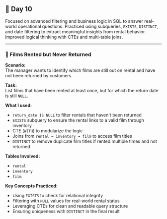 ## 📅 Day 10  
Focused on advanced filtering and business logic in SQL to answer real-world operational questions. Practiced using subqueries, `EXISTS`, `DISTINCT`, and date filtering to extract meaningful insights from rental behavior. Improved logical thinking with CTEs and multi-table joins.

---

### 🎥 Films Rented but Never Returned  
**Scenario:**  
The manager wants to identify which films are still out on rental and have not been returned by customers.

**Task:**  
List films that have been rented at least once, but for which the return date is still `NULL`.

**What I used:**  
- `return_date IS NULL` to filter rentals that haven't been returned  
- `EXISTS` subquery to ensure the rental links to a valid film through inventory  
- CTE (`WITH`) to modularize the logic  
- Joins from `rental → inventory → film` to access film titles  
- `DISTINCT` to remove duplicate film titles if rented multiple times and not returned

**Tables Involved:**  
- `rental`  
- `inventory`  
- `film`

**Key Concepts Practiced:**  
- Using `EXISTS` to check for relational integrity  
- Filtering with `NULL` values for real-world rental status  
- Leveraging CTEs for clean and readable query structure  
- Ensuring uniqueness with `DISTINCT` in the final result  
